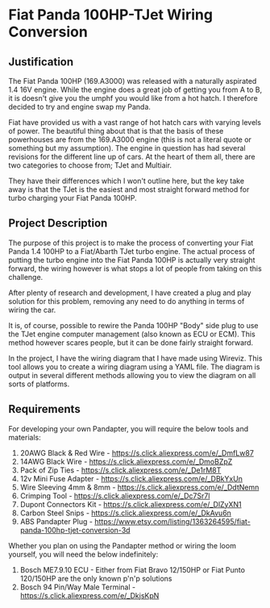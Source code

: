 # Fiat Panda 100HP-TJet Wiring Conversion
## Justification
The Fiat Panda 100HP (169.A3000) was released with a naturally aspirated 1.4 16V engine. While the engine does a great job of getting you from A to B, it is doesn't give you the umphf you would like from a hot hatch. I therefore decided to try and engine swap my Panda. 

Fiat have provided us with a vast range of hot hatch cars with varying levels of power. The beautiful thing about that is that the basis of these powerhouses are from the 169.A3000 engine (this is not a literal quote or something but my assumption). The engine in question has had several revisions for the different line up of cars. At the heart of them all, there are two categories to choose from; TJet and Multiair. 

They have their differences which I won't outline here, but the key take away is that the TJet is the easiest and most straight forward method for turbo charging your Fiat Panda 100HP. 


## Project Description
The purpose of this project is to make the process of converting your Fiat Panda 1.4 100HP to a Fiat/Abarth TJet turbo engine. The actual process of putting the turbo engine into the Fiat Panda 100HP is actually very straight forward, the wiring however is what stops a lot of people from taking on this challenge. 

After plenty of research and development, I have created a plug and play solution for this problem, removing any need to do anything in terms of wiring the car. 

It is, of course, possible to rewire the Panda 100HP "Body" side plug to use the TJet engine computer management (also known as ECU or ECM). This method however scares people, but it can be done fairly straight forward. 

In the project, I have the wiring diagram that I have made using Wireviz. This tool allows you to create a wiring diagram using a YAML file. The diagram is output in several different methods allowing you to view the diagram on all sorts of platforms. 

## Requirements
For developing your own Pandapter, you will require the below tools and materials:

1. 20AWG Black & Red Wire - https://s.click.aliexpress.com/e/_DmfLw87
3. 14AWG Black Wire - https://s.click.aliexpress.com/e/_DmoBZpZ
4. Pack of Zip Ties - https://s.click.aliexpress.com/e/_De1rM8T
5. 12v Mini Fuse Adapter - https://s.click.aliexpress.com/e/_DBkYxUn
6. Wire Sleeving 4mm & 8mm - https://s.click.aliexpress.com/e/_DdtNemn 
7. Crimping Tool - https://s.click.aliexpress.com/e/_Dc7Sr7l
8. Dupont Connectors Kit - https://s.click.aliexpress.com/e/_DlZyXN1
9. Carbon Steel Snips - https://s.click.aliexpress.com/e/_DkAvu6n
10. ABS Pandapter Plug - https://www.etsy.com/listing/1363264595/fiat-panda-100hp-tjet-conversion-3d

Whether you plan on using the Pandapter method or wiring the loom yourself, you will need the below indefinitely:

1. Bosch ME7.9.10 ECU - Either from Fiat Bravo 12/150HP or Fiat Punto 120/150HP are the only known p'n'p solutions
2. Bosch 94 Pin/Way Male Terminal - https://s.click.aliexpress.com/e/_DkjsKpN


